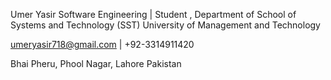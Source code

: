 Umer Yasir
Software Engineering | Student , Department of School of Systems and Technology (SST)
University of Management and Technology

umeryasir718@gmail.com  |  +92-3314911420

Bhai Pheru, Phool Nagar, Lahore Pakistan


